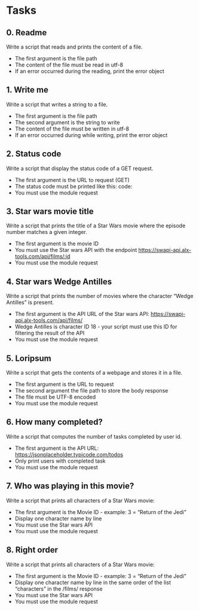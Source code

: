 # Tasks
## 0. Readme
Write a script that reads and prints the content of a file.
- The first argument is the file path
- The content of the file must be read in utf-8
- If an error occurred during the reading, print the error object

## 1. Write me
Write a script that writes a string to a file.
- The first argument is the file path
- The second argument is the string to write
- The content of the file must be written in utf-8
- If an error occurred during while writing, print the error object

## 2. Status code
Write a script that display the status code of a GET request.
- The first argument is the URL to request (GET)
- The status code must be printed like this: code: <status code>
- You must use the module request

## 3. Star wars movie title
Write a script that prints the title of a Star Wars movie where the episode number matches a given integer.
- The first argument is the movie ID
- You must use the Star wars API with the endpoint https://swapi-api.alx-tools.com/api/films/:id
- You must use the module request

## 4. Star wars Wedge Antilles
Write a script that prints the number of movies where the character “Wedge Antilles” is present.
- The first argument is the API URL of the Star wars API: https://swapi-api.alx-tools.com/api/films/
- Wedge Antilles is character ID 18 - your script must use this ID for filtering the result of the API
- You must use the module request

## 5. Loripsum
Write a script that gets the contents of a webpage and stores it in a file.
- The first argument is the URL to request
- The second argument the file path to store the body response
- The file must be UTF-8 encoded
- You must use the module request

## 6. How many completed?
Write a script that computes the number of tasks completed by user id.
- The first argument is the API URL: https://jsonplaceholder.typicode.com/todos
- Only print users with completed task
- You must use the module request

## 7. Who was playing in this movie?
Write a script that prints all characters of a Star Wars movie:
- The first argument is the Movie ID - example: 3 = “Return of the Jedi”
- Display one character name by line
- You must use the Star wars API
- You must use the module request

## 8. Right order
Write a script that prints all characters of a Star Wars movie:
- The first argument is the Movie ID - example: 3 = “Return of the Jedi”
- Display one character name by line in the same order of the list “characters” in the /films/ response
- You must use the Star wars API
- You must use the module request
